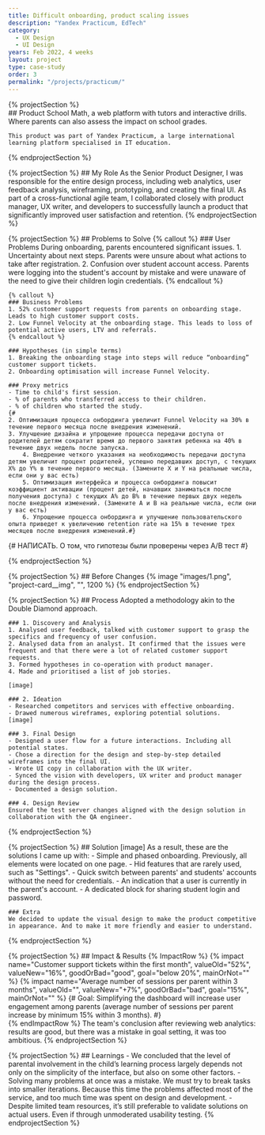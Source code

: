```yaml
---
title: Difficult onboarding, product scaling issues
description: "Yandex Practicum, EdTech"
category:
  - UX Design
  - UI Design
years: Feb 2022, 4 weeks
layout: project
type: case-study
order: 3
permalink: "/projects/practicum/"
---
```


{% projectSection %}	
	## Product
	School Math, a web platform with tutors and interactive drills. Where parents can also assess the impact on school grades.
	
	This product was part of Yandex Practicum, a large international learning platform specialised in IT education.
{% endprojectSection %}

{% projectSection %}
	## My Role
	As the Senior Product Designer, I was responsible for the entire design process, including web analytics, user feedback analysis, wireframing, prototyping, and creating the final UI. As part of a cross-functional agile team, I collaborated closely with product manager, UX writer, and developers to successfully launch a product that significantly improved user satisfaction and retention.
{% endprojectSection %}

{% projectSection %}
	## Problems to Solve
	{% callout %}
	### User Problems
	During onboarding, parents encountered significant issues.
	1. Uncertainty about next steps.
		Parents were unsure about what actions to take after registration.
	2. Confusion over student account access.
		Parents were logging into the student's account by mistake and were unaware of the need to give their children login credentials.
	{% endcallout %}

	{% callout %}
	### Business Problems
	1. 52% customer support requests from parents on onboarding stage. Leads to high customer support costs.
	2. Low Funnel Velocity at the onboarding stage. This leads to loss of potential active users, LTV and referrals.
	{% endcallout %}
	
	### Hypotheses (in simple terms)
	1. Breaking the onboarding stage into steps will reduce “onboarding” customer support tickets.
	2. Onboarding optimisation will increase Funnel Velocity.

	### Proxy metrics
	- Time to child's first session.
	- % of parents who transferred access to their children.
	- % of children who started the study.
	{# 
	2. Оптимизация процесса онбординга увеличит Funnel Velocity на 30% в течение первого месяца после внедрения изменений.
   	3. Улучшение дизайна и упрощение процесса передачи доступа от родителей детям сократит время до первого занятия ребенка на 40% в течение двух недель после запуска.
		4. Внедрение четкого указания на необходимость передачи доступа детям увеличит процент родителей, успешно передавших доступ, с текущих X% до Y% в течение первого месяца. (Замените X и Y на реальные числа, если они у вас есть)
		5. Оптимизация интерфейса и процесса онбординга повысит коэффициент активации (процент детей, начавших заниматься после получения доступа) с текущих A% до B% в течение первых двух недель после внедрения изменений. (Замените A и B на реальные числа, если они у вас есть)
		6. Упрощение процесса онбординга и улучшение пользовательского опыта приведет к увеличению retention rate на 15% в течение трех месяцев после внедрения изменений.#}
   {# НАПИСАТЬ. О том, что гипотезы были проверены через A/B тест #}
	
{% endprojectSection %}

{% projectSection %}
	## Before Changes
	{% image "images/1.png", "project-card__img", "", 1200 %}
{% endprojectSection %}

{% projectSection %}
	## Process
	Adopted a methodology akin to the Double Diamond approach.

	### 1. Discovery and Analysis
	1. Analysed user feedback, talked with customer support to grasp the specifics and frequency of user confusion.
	2. Analysed data from an analyst. It confirmed that the issues were frequent and that there were a lot of related customer support requests.
	3. Formed hypotheses in co-operation with product manager.
	4. Made and prioritised a list of job stories.

	[image]

	### 2. Ideation
	- Researched competitors and services with effective onboarding.
	- Drawed numerous wireframes, exploring potential solutions.
	[image]

	### 3. Final Design
	- Designed a user flow for a future interactions. Including all potential states.
	- Chose a direction for the design and step-by-step detailed wireframes into the final UI.
	- Wrote UI copy in collaboration with the UX writer.
	- Synced the vision with developers, UX writer and product manager during the design process.
	- Documented a design solution.

	### 4. Design Review
	Ensured the test server changes aligned with the design solution in collaboration with the QA engineer.
{% endprojectSection %}

{% projectSection %}
	## Solution
	[image]
	As a result, these are the solutions I came up with:
	- Simple and phased onboarding. Previously, all elements were located on one page.
	- Hid features that are rarely used, such as "Settings".
	- Quick switch between parents' and students' accounts without the need for credentials.
	- An indication that a user is currently in the parent's account.
	- A dedicated block for sharing student login and password.

	### Extra
	We decided to update the visual design to make the product competitive in appearance. And to make it more friendly and easier to understand.
{% endprojectSection %}

{% projectSection %}
	## Impact & Results
	{% ImpactRow %}
		{% impact name="Customer support tickets within the first month", valueOld="52%", valueNew="16%", goodOrBad="good", goal="below 20%", mainOrNot="" %}
		{% impact name="Average number of sessions per parent within 3 months", valueOld="", valueNew="+7%", goodOrBad="bad", goal="15%", mainOrNot="" %}
			{# Goal: Simplifying the dashboard will increase user engagement among parents (average number of sessions per parent increase by minimum 15% within 3 months). #}		
	{% endImpactRow %}
	The team's conclusion after reviewing web analytics: results are good, but there was a mistake in goal setting, it was too ambitious.
{% endprojectSection %}

{% projectSection %}
	## Learnings
	- We concluded that the level of parental involvement in the child’s learning process largely depends not only on the simplicity of the interface, but also on some other factors.
	- Solving many problems at once was a mistake. We must try to break tasks into smaller iterations. Because this time the problems affected most of the service, and too much time was spent on design and development.
	- Despite limited team resources, it’s still preferable to validate solutions on actual users. Even if through unmoderated usability testing.
{% endprojectSection %}